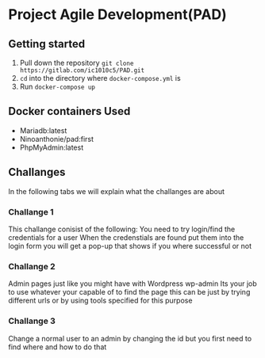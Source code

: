 # Project Agile Development(PAD)

## Getting started

1.  Pull down the repository `git clone https://gitlab.com/ic1010c5/PAD.git`
2. `cd` into the directory where `docker-compose.yml` is
3. Run `docker-compose up`

## Docker containers Used

- Mariadb:latest
- Ninoanthonie/pad:first
- PhpMyAdmin:latest

## Challanges
In the following tabs we will explain what the challanges are about
### Challange 1 
This challange conisist of the following:
You need to try login/find the credentials for a user
When the credenstials are found put them into the login form
you will get a pop-up that shows if you where successful or not

### Challange 2 
Admin pages just like you might have with Wordpress wp-admin
Its your job to use whatever your capable of to find the page
this can be just by trying different urls or by using tools specified for this purpose

### Challange 3
Change a normal user to an admin by changing the id 
but you first need to find where and how to do that
